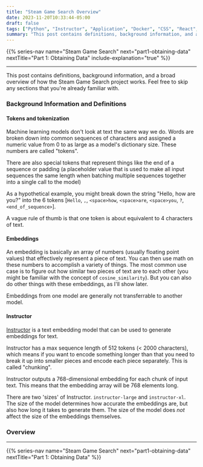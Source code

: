 ```yaml
---
title: "Steam Game Search Overview"
date: 2023-11-20T10:33:44-05:00
draft: false
tags: ["Python", "Instructor", "Application", "Docker", "CSS", "React", "Sqlite", "Machine Learning", "Embeddings"]
summary: "This post contains definitions, background information, and a broad overview of how the Steam Game Search project works."
---
```


{{% series-nav name="Steam Game Search" next="part1-obtaining-data" nextTitle="Part 1: Obtaining Data" include-explanation="true" %}}

---

This post contains definitions, background information, and a broad overview of how the Steam Game Search project works. Feel free to skip any sections that you're already familiar with.

### Background Information and Definitions

#### Tokens and tokenization
Machine learning models don't look at text the same way we do. Words are broken down into common sequences of characters and assigned a numeric value from 0 to as large as a model's dictionary size. These numbers are called "tokens".

There are also special tokens that represent things like the end of a sequence or padding (a placeholder value that is used to make all input sequences the same length when batching multiple sequences together into a single call to the model)

As a hypothetical example, you might break down the string "Hello, how are you?" into the 6 tokens [`Hello`, `,`, `<space>how`, `<space>are`, `<space>you`, `?`, `<end_of_sequence>`].

A vague rule of thumb is that one token is about equivalent to 4 characters of text.

#### Embeddings
An embedding is basically an array of numbers (usually floating point values) that effectively represent a piece of text. You can then use math on these numbers to accomplish a variety of things. The most common use case is to figure out how similar two pieces of text are to each other (you might be familiar with the concept of `cosine_similarity`). But you can also do other things with these embeddings, as I'll show later.

Embeddings from one model are generally not transferrable to another model.

#### Instructor

[Instructor](https://huggingface.co/hkunlp/instructor-large) is a text embedding model that can be used to generate embeddings for text.

Instructor has a max sequence length of 512 tokens (< 2000 characters), which means if you want to encode something longer than that you need to break it up into smaller pieces and encode each piece separately. This is called "chunking".

Instructor outputs a 768-dimensional embedding for each chunk of input text. This means that the embedding array will be 768 elements long.

There are two 'sizes' of Instructor. `instructor-large` and `instructor-xl`. The size of the model determines how accurate the embeddings are, but also how long it takes to generate them. The size of the model does *not* affect the size of the embeddings themselves.


### Overview

---

{{% series-nav name="Steam Game Search" next="part1-obtaining-data" nextTitle="Part 1: Obtaining Data" %}}